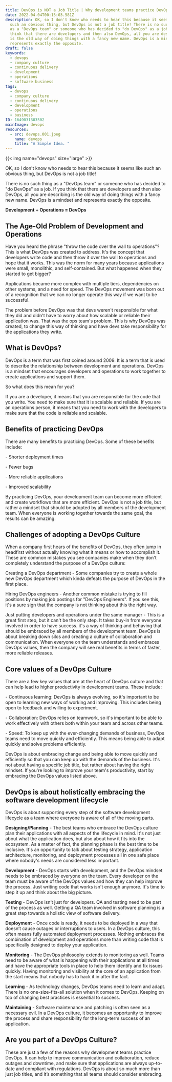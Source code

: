 ```yaml
---
title: DevOps is NOT a Job Title | Why development teams practice DevOps
date: 2022-04-04T00:15:03.581Z
description: OK, so I don't know who needs to hear this because it seems like
  such an obvious thing, but DevOps is not a job title! There is no such thing
  as a "DevOps team" or someone who has decided to "do DevOps" as a job. If you
  think that there are developers and then also DevOps, all you are describing
  is the old way of doing things with a fancy new name. DevOps is a mindset and
  represents exactly the opposite.
draft: false
keywords:
  - devops
  - company culture
  - continuous delivery
  - development
  - operations
  - software business
tags:
  - devops
  - company culture
  - continuous delivery
  - development
  - operations
  - business
ID: 1649031303502
mainImage: devops
resources:
  - src: devops.001.jpeg
    name: devops
    title: "A Simple Idea. "
---
```

{{< img name="devops" size="large" >}}

OK, so I don't know who needs to hear this because it seems like such an obvious thing, but DevOps is not a job title!

There is no such thing as a "DevOps team" or someone who has decided to "do DevOps" as a job. If you think that there are developers and then also DevOps, all you are describing is the old way of doing things with a fancy new name. DevOps is a mindset and represents exactly the opposite.

**Development + Operations = DevOps**

## The Age-Old Problem of Development and Operations

Have you heard the phrase "throw the code over the wall to operations"? This is what DevOps was created to address. It's the concept that developers write code and then throw it over the wall to operations and hope that it works. This was the norm for many years because applications were small, monolithic, and self-contained. But what happened when they started to get bigger?

Applications became more complex with multiple tiers, dependencies on other systems, and a need for speed. The DevOps movement was born out of a recognition that we can no longer operate this way if we want to be successful.

The problem before DevOps was that devs weren't responsible for what they did and didn't have to worry about how scalable or reliable their application was. That was the ops team's problem. This is why DevOps was created, to change this way of thinking and have devs take responsibility for the applications they write.

## What is DevOps?

DevOps is a term that was first coined around 2009. It is a term that is used to describe the relationship between development and operations. DevOps is a mindset that encourages developers and operations to work together to create applications and support them.

So what does this mean for you?

If you are a developer, it means that you are responsible for the code that you write. You need to make sure that it is scalable and reliable. If you are an operations person, it means that you need to work with the developers to make sure that the code is reliable and scalable.

## Benefits of practicing DevOps

There are many benefits to practicing DevOps. Some of these benefits include:

\- Shorter deployment times

\- Fewer bugs

\- More reliable applications

\- Improved scalability

By practicing DevOps, your development team can become more efficient and create workflows that are more efficient. DevOps is not a job title, but rather a mindset that should be adopted by all members of the development team. When everyone is working together towards the same goal, the results can be amazing.

## Challenges of adopting a DevOps Culture

When a company first hears of the benefits of DevOps, they often jump in headfirst without actually knowing what it means or how to accomplish it. These are common mistakes you see companies make when they don't completely understand the purpose of a DevOps culture:

Creating a DevOps department - Some companies try to create a whole new DevOps department which kinda defeats the purpose of DevOps in the first place.

Hiring DevOps engineers - Another common mistake is trying to fill positions by making job postings for "DevOps Engineers". If you see this, it's a sure sign that the company is not thinking about this the right way.

Just putting developers and operations under the same manager - This is a great first step, but it can't be the only step. It takes buy-in from everyone involved in order to have success. it's a way of thinking and behaving that should be embraced by all members of the development team. DevOps is about breaking down silos and creating a culture of collaboration and communication. When everyone on the team understands and embraces DevOps values, then the company will see real benefits in terms of faster, more reliable releases.

## Core values of a DevOps Culture

There are a few key values that are at the heart of DevOps culture and that can help lead to higher productivity in development teams. These include:

\- Continuous learning: DevOps is always evolving, so it's important to be open to learning new ways of working and improving. This includes being open to feedback and willing to experiment.

\- Collaboration: DevOps relies on teamwork, so it's important to be able to work effectively with others both within your team and across other teams.

\- Speed: To keep up with the ever-changing demands of business, DevOps teams need to move quickly and efficiently. This means being able to adapt quickly and solve problems efficiently.

DevOps is about embracing change and being able to move quickly and efficiently so that you can keep up with the demands of the business. It's not about having a specific job title, but rather about having the right mindset. If you're looking to improve your team's productivity, start by embracing the DevOps values listed above.

## DevOps is about holistically embracing the software development lifecycle

DevOps is about supporting every step of the software development lifecycle as a team where everyone is aware of all of the moving parts. 

**Designing/Planning** - The best teams who embrace the DevOps culture plan their applications with all aspects of the lifecycle in mind. It's not just about what the application does, but also about how it fits into the ecosystem. As a matter of fact, the planning phase is the best time to be inclusive. It's an opportunity to talk about testing strategy, application architecture, monitoring, and deployment processes all in one safe place where nobody's needs are considered less important.

**Development** - DevOps starts with development, and the DevOps mindset needs to be embraced by everyone on the team. Every developer on the team must be aware of the DevOps values and how they can help improve the process. Just writing code that works isn't enough anymore. It's time to step it up and think about the big picture.

**Testing** - DevOps isn’t just for developers. QA and testing need to be part of the process as well. Getting a QA team involved in software planning is a great step towards a holistic view of software delivery.

**Deployment** - Once code is ready, it needs to be deployed in a way that doesn’t cause outages or interruptions to users. In a DevOps culture, this often means fully automated deployment processes. Nothing embraces the combination of development and operations more than writing code that is specifically designed to deploy your application.

**Monitoring** - The DevOps philosophy extends to monitoring as well. Teams need to be aware of what is happening with their applications at all times and have the appropriate tools in place to help them identify and fix issues quickly. Having monitoring and visibility at the core of an application from the start means that nobody has to hack it in after the fact.

**Learning** - As technology changes, DevOps teams need to learn and adapt. There is no one-size-fits-all solution when it comes to DevOps. Keeping on top of changing best practices is essential to success.

**Maintaining** - Software maintenance and patching is often seen as a necessary evil. In a DevOps culture, it becomes an opportunity to improve the process and share responsibility for the long-term success of an application.

## Are you part of a DevOps Culture?

These are just a few of the reasons why development teams practice DevOps. It can help to improve communication and collaboration, reduce outages and downtime, and make sure that applications are always up-to-date and compliant with regulations. DevOps is about so much more than just job titles, and it’s something that all teams should consider embracing.